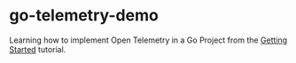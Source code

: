 # go-telemetry-demo

Learning how to implement Open Telemetry in a Go Project from
the [Getting Started](https://opentelemetry.io/docs/instrumentation/go/getting-started/) tutorial.
